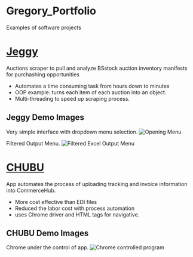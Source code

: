 # Gregory_Portfolio
Examples of software projects
# [Jeggy](https://github.com/AmunCode/Jeggy)
Auctions scraper to pull and analyze BSstock auction inventory manifests for purchashing opportunities

- Automates a time consuming task from hours down to minutes
- OOP example: turns each item of each auction into an object. 
- Multi-threading to speed up scraping process. 

Jeggy Demo Images
---
Very simple interface with dropdown menu selection. 
![Opening Menu](https://user-images.githubusercontent.com/55643060/150057725-dc15fa99-da7a-4481-8a09-0cd3e919df7f.png)

Filtered Output Menu.
![Filtered Excel Output Menu](https://user-images.githubusercontent.com/55643060/150058491-51645fe3-c36a-4ad5-8df7-8ba699af7a2e.png)


# [CHUBU](https://github.com/AmunCode/CHUBU)
App automates the process of uploading tracking and invoice information into CommerceHub.

- More cost effective than EDI files 
- Reduced the labor cost with process automation
- uses Chrome driver and HTML tags for navigative. 

CHUBU Demo Images
---
Chrome under the control of app.
![Chrome controlled program](https://user-images.githubusercontent.com/55643060/150470495-d560d78b-b9fc-412a-9ff9-7d7edc27a7f0.png)


